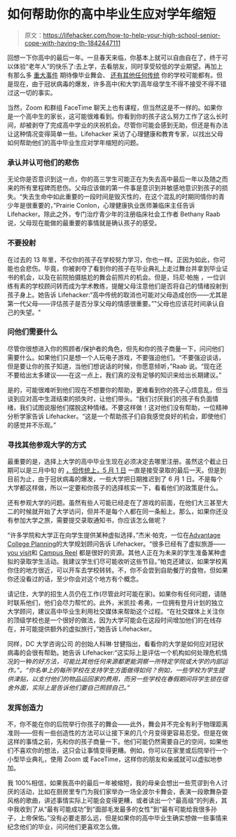 # 如何帮助你的高中毕业生应对学年缩短

> 原文：<https://lifehacker.com/how-to-help-your-high-school-senior-cope-with-having-th-1842447111>

回想一下你高中的最后一年。一旦春天来临，你基本上就可以自由自在了，终于可以体验“老年人”的快乐了:去上学，去看朋友，同时享受较低的学业期望。再加上有那么多 [重大事件](https://twocents.lifehacker.com/would-you-tell-your-kids-that-college-is-worth-the-mone-1837000013) 期待像毕业舞会、 [还有其他任何传统](https://offspring.lifehacker.com/start-your-kids-high-school-graduation-gift-in-kinderga-1833940742) 你的学校可能都有。但是现在，由于冠状病毒的爆发，许多高中(和大学)高年级学生不得不接受不得不错过这一切的事实。



当然，Zoom 和群组 FaceTime 聊天上也有课程，但当然这是不一样的。如果你是一个高中生的家长，这可能很难看到。你看到你的孩子这么努力工作了这么长时间，却被剥夺了完成高中学业的庆祝机会。尽管你可能会感到无助，但还是有办法让这种情况变得简单一些。Lifehacker 采访了心理健康和教育专家，以找出父母如何帮助他们的高中毕业生应对学年缩短的问题。

### 承认并认可他们的悲伤

无论你是否意识到这一点，你的高三学生可能正在为失去高中最后一年以及随之而来的所有里程碑而悲伤。父母应该做的第一件事是意识到并敏感地意识到孩子的损失。“失去生命中如此重要的一段时间是毁灭性的，在这个混乱的时期同情你的青少年是很重要的，”Prairie Conlon，心理健康执业医师兼临床主任告诉 Lifehacker。除此之外，专门治疗青少年的注册临床社会工作者 Bethany Raab 说，父母现在能做的最重要的事情就是确认孩子的感受。

### 不要投射

在过去的 13 年里，不仅你的孩子在学校努力学习，你也一样。正因为如此，你可能也会悲伤。毕竟，你被剥夺了看到你的孩子在毕业典礼上走过舞台并拿到毕业证书的机会，以及在前院拍摄尴尬的舞会前照片的机会。但是，玛尼·帕施 ，一位训练有素的学校顾问转而成为学术教练，提醒父母注意他们是否将自己的情绪投射到孩子身上。她告诉 Lifehacker:“高中传统的取消也可能对父母造成创伤——尤其是第一代父母——评估孩子是否分享父母的情感很重要。”"父母也应该花时间承认自己的失望。"

### 问他们需要什么

尽管你很想进入你的照顾者/保护者的角色，但先和你的孩子商量一下，问问他们需要什么。如果他们只是想一个人玩电子游戏，不要强迫他们。“不要强迫谈话，但是要让你的孩子知道，当他们想说话的时候，你愿意倾听，”Raab 说。“现在还不要给出太多建议——在这一点上，我们真的没有足够的知识来给出长期建议。”

是的，可能很难听到他们现在不想要你的帮助，更难看到你的孩子心烦意乱，但当谈到应对高中生涯结束的损失时，让他们带头。“我们讨厌我们的孩子有负面情绪，我们试图说服他们摆脱这种情绪。不要这样做！这对他们没有帮助，一位精神分析学家告诉 Lifehacker。“这是一个帮助孩子们自我感觉良好的机会，即使他们的感觉并不乐观。”

### 寻找其他参观大学的方式

最重要的是，选择上大学的高中毕业生现在必须决定去哪里注册。虽然这个截止日期可以是三月中旬 的 [，但传统上，](https://www.collegesimply.com/guides/application-deadlines/)[5 月 1 日](https://www.collegeraptor.com/getting-in/articles/college-admissions/college-acceptance-deadline-choose/) 一直是接受录取的最后一天。但是到目前为止，由于冠状病毒的爆发，一些大学把日期推迟到了 6 月 1 日。不是每个大学都这样做，所以一定要和你孩子的选择核实一下，看看他们的政策是什么。

还有参观大学的问题。虽然有些人可能已经走在了游戏的前面，在他们大三甚至大二的时候就开始了大学访问，但并不是每个人都在同一条船上。那么，如果你还没有参加大学之旅，需要提交录取通知书，你应该怎么做呢？

“许多学院和大学正在向学生提供某种虚拟选择，”杰米·帕克，一位在[Advantage College Planning](http://www.advcp.com)的大学规划顾问告诉 Lifehacker。“很多已经有了虚拟旅游——[you visit](https://www.youvisit.com/)和 [Campus Reel](https://www.campusreel.org/) 都是很好的资源。其他人正在为未来的学生准备某种虚拟的录取学生活动。我建议学生们尽可能收听这些节目。”帕克还建议，如果学校离你住的地方很近，可以开车去学校转转。不，你不会尝到自助餐厅的食物，但如果你还没看过的话，至少你会对这个地方有个概念。

请记住，大学的招生人员仍在工作(尽管此时可能在家)。如果你有任何问题，请随时联系他们，他们会尽力帮忙的。此外，米凯拉·希弗，一位拥有登月计划的独立大学顾问，建议高中毕业生利用社交媒体来帮助这个过程。“在社交媒体上关注你的顶级学校也是一个很好的做法，因为大学可能会在这段时间增加他们的在线存在，并可能提供额外的虚拟旅行，”她告诉 Lifehacker。

同样，DC 大学咨询公司 的创始人科琳·甘健指出，看看你的大学是如何应对冠状病毒的会很有帮助。她告诉 Lifehacker:“这实际上是评估一个机构如何处理危机情况的一种*的好方法，可能比其他任何来源都更能洞察一所特定学院或大学的内部运作。”。“你名单上的每所学校在支持学生方面做得如何？例如，一些学校为学生提供津贴，以支付他们的物品运回家的费用，而另一些学校在春假期间将学生锁在宿舍外面，实际上是告诉他们要自己照顾自己。”* 

### 发挥创造力

不，你不能在你的后院举行你孩子的舞会——此外，舞会并不完全有利于物理距离准则——但有一些创造性的方法可以让接下来的几个月变得更容易忍受。但是在做这样的事情之前，先和你的孩子商量一下。他们可能仍然需要自己的空间，如果他们不喜欢你的想法，这只会让事情变得更糟。例如，你可以在家里或后院举行一个小型毕业典礼，使用 Zoom 或 FaceTime，这样你的朋友和亲戚就可以虚拟地参加。

我 100%相信，如果我高中的最后一年被缩短，我的母亲会想出一些荒谬到令人讨厌的活动，比如在厨房里专门为我们家举办一场全波尔卡舞会，表演一段歌舞杂耍风格的歌曲，讲述事情实际上可能会变得更糟，或者读出一个“最高级”的列表，其中我收到了从“最有可能成功”到“面部毛发最多的女性”到“最有可能给我很多孙子，上帝保佑。”没有必要走那么远，但是如果你的高中毕业生确实想做一些事情来纪念他们的毕业，问问他们更喜欢怎么做。